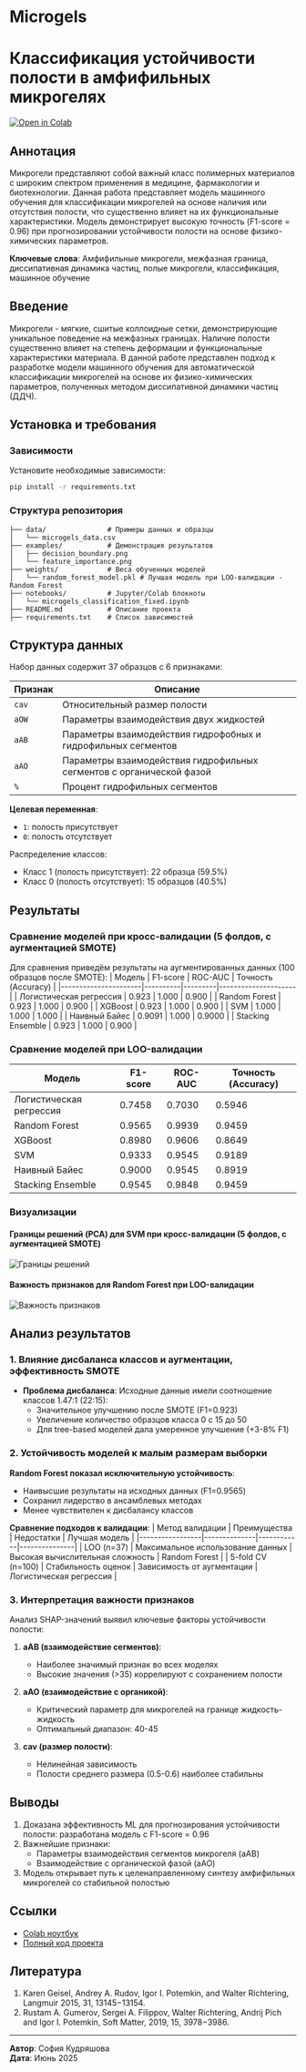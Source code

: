 # Microgels
# Классификация устойчивости полости в амфифильных микрогелях

[![Open in Colab](https://colab.research.google.com/assets/colab-badge.svg)](https://colab.research.google.com/drive/1kr7y6edO0qYhGnV0qVMb435jLeGyiW6n)

## Аннотация
Микрогели представляют собой важный класс полимерных материалов с широким спектром применения в медицине, фармакологии и биотехнологии. Данная работа представляет модель машинного обучения для классификации микрогелей на основе наличия или отсутствия полости, что существенно влияет на их функциональные характеристики. Модель демонстрирует высокую точность (F1-score = 0.96) при прогнозировании устойчивости полости на основе физико-химических параметров.

**Ключевые слова**: Амфифильные микрогели, межфазная граница, диссипативная динамика частиц, полые микрогели, классификация, машинное обучение

## Введение
Микрогели - мягкие, сшитые коллоидные сетки, демонстрирующие уникальное поведение на межфазных границах. Наличие полости существенно влияет на степень деформации и функциональные характеристики материала. В данной работе представлен подход к разработке модели машинного обучения для автоматической классификации микрогелей на основе их физико-химических параметров, полученных методом диссипативной динамики частиц (ДДЧ).

## Установка и требования

### Зависимости
Установите необходимые зависимости:
```bash
pip install -r requirements.txt
```

### Структура репозитория
```
├── data/               # Примеры данных и образцы
│   └── microgels_data.csv
├── examples/           # Демонстрация результатов
│   ├── decision_boundary.png
│   └── feature_importance.png
├── weights/            # Веса обученных моделей
│   └── random_forest_model.pkl # Лучшая модель при LOO-валидации - Random Forest 
├── notebooks/          # Jupyter/Colab блокноты
│   └── microgels_classification_fixed.ipynb
├── README.md           # Описание проекта
├── requirements.txt    # Список зависимостей

```


## Структура данных
Набор данных содержит 37 образцов с 6 признаками:

| Признак | Описание |
|---------|----------|
| `cav`   | Относительный размер полости |
| `aOW`   | Параметры взаимодействия двух жидкостей |
| `aAB`   | Параметры взаимодействия гидрофобных и гидрофильных сегментов |
| `aAO`   | Параметры взаимодействия гидрофильных сегментов с органической фазой |
|  `%`    | Процент гидрофильных сегментов |

**Целевая переменная**:
- `1`: полость присутствует
- `0`: полость отсутствует

Распределение классов:
- Класс 1 (полость присутствует): 22 образца (59.5%)
- Класс 0 (полость отсутствует): 15 образцов (40.5%)

## Результаты

### Сравнение моделей при кросс-валидации (5 фолдов, с аугментацией SMOTE)
Для сравнения приведём результаты на аугментированных данных (100 образцов после SMOTE):
| Модель               | F1-score | ROC-AUC | Точность (Accuracy) |
|----------------------|----------|---------|---------------------|
| Логистическая регрессия | 0.923    | 1.000   | 0.900               |
| Random Forest       | 0.923    | 1.000   | 0.900               |
| XGBoost              | 0.923    | 1.000   | 0.900               |
| SVM                  | 1.000    | 1.000   | 1.000               |
| Наивный Байес        | 0.9091   | 1.000  | 0.9000   |
| Stacking Ensemble    | 0.923    | 1.000   | 0.900               |

### Сравнение моделей при LOO-валидации 

| Модель               | F1-score | ROC-AUC | Точность (Accuracy) |
|----------------------|----------|---------|----------|
| Логистическая регрессия | 0.7458   | 0.7030  | 0.5946   |
| Random Forest        | 0.9565   | 0.9939  | 0.9459   |
| XGBoost              | 0.8980   | 0.9606  | 0.8649   |
| SVM                  | 0.9333   | 0.9545  | 0.9189   |
| Наивный Байес        | 0.9000   | 0.9545  | 0.8919   |
| Stacking Ensemble| 0.9545| 0.9848| 0.9459 |

### Визуализации

#### Границы решений (PCA) для SVM при кросс-валидации (5 фолдов, с аугментацией SMOTE)
![Границы решений](Examples/decision_boundary.png)

#### Важность признаков для Random Forest при LOO-валидации 
![Важность признаков](Examples/feature_importance.png)

## Анализ результатов

### 1. Влияние дисбаланса классов и аугментации, эффективность SMOTE
- **Проблема дисбаланса**: Исходные данные имели соотношение классов 1.47:1 (22:15):
  - Значительное улучшению после SMOTE (F1=0.923)
  - Увеличение количество образцов класса 0 с 15 до 50
  - Для tree-based моделей дала умеренное улучшение (+3-8% F1)

### 2. Устойчивость моделей к малым размерам выборки
**Random Forest показал исключительную устойчивость**:
- Наивысшие результаты на исходных данных (F1=0.9565)
- Сохранил лидерство в ансамблевых методах
- Менее чувствителен к дисбалансу классов

**Сравнение подходов к валидации**:
| Метод валидации | Преимущества | Недостатки | Лучшая модель |
|-----------------|--------------|------------|---------------|
| LOO (n=37)      | Максимальное использование данных | Высокая вычислительная сложность | Random Forest |
| 5-fold CV (n=100) | Стабильность оценок | Зависимость от аугментации | Логистическая регрессия |

### 3. Интерпретация важности признаков
Анализ SHAP-значений выявил ключевые факторы устойчивости полости:

1. **aAB (взаимодействие сегментов)**:
   - Наиболее значимый признак во всех моделях
   - Высокие значения (>35) коррелируют с сохранением полости
   
2. **aAO (взаимодействие с органикой)**:
   - Критический параметр для микрогелей на границе жидкость-жидкость
   - Оптимальный диапазон: 40-45

3. **cav (размер полости)**:
   - Нелинейная зависимость
   - Полости среднего размера (0.5-0.6) наиболее стабильны

## Выводы
1. Доказана эффективность ML для прогнозирования устойчивости полости: разработана модель с F1-score = 0.96
2. Важнейшие признаки: 
   - Параметры взаимодействия сегментов микрогеля (aAB)
   - Взаимодействие с органической фазой (aAO)
3. Модель открывает путь к целенаправленному синтезу амфифильных микрогелей со стабильной полостью

## Ссылки
- [Colab ноутбук](https://colab.research.google.com/drive/1kr7y6edO0qYhGnV0qVMb435jLeGyiW6n)
- [Полный код проекта](https://github.com/Sofia-Kud/Microgels)

## Литература
1. Karen Geisel, Andrey A. Rudov, Igor I. Potemkin, and Walter Richtering, Langmuir 2015, 31, 13145−13154.
2. Rustam A. Gumerov, Sergei A. Filippov, Walter Richtering, Andrij Pich and Igor I. Potemkin, Soft Matter, 2019, 15, 3978−3986.

---
**Автор**: София Кудряшова  
**Дата**: Июнь 2025
